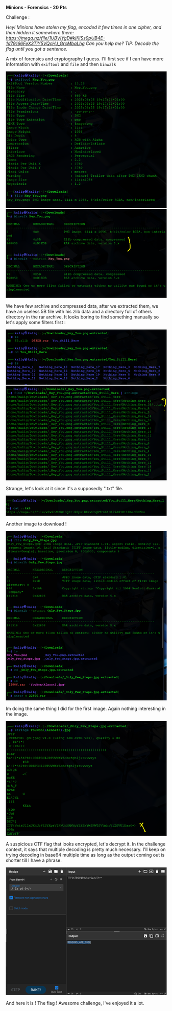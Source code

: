 **Minions - Forensics - 20 Pts**


Challenge :

*Hey! Minions have stolen my flag, encoded it few times in one cipher, and then hidden it somewhere there: https://mega.nz/file/1UBViYgD#kjKISs9pUB4E-1d79166FeX3TiY5VQcHJ_GrcMbaLhg Can you help me? TIP: Decode the flag until you got a sentence.* 


A mix of forensics and cryptography I guess. I'll first see if I can have more information with `exiftool` and `file` and then `binwalk`

![](https://github.com/Kaalig/CTFLearn-Writeups/blob/0a3a1f46de3a068a5370c9a48787f55e1d7b79bb/images/Pasted%20image%2020250625201950.png)
![](https://github.com/Kaalig/CTFLearn-Writeups/blob/0a3a1f46de3a068a5370c9a48787f55e1d7b79bb/images/Pasted%20image%2020250625202008.png)

We have few archive and compressed data, after we extracted them, we have  an useless 5B file with his zlib data and a directory full of others directory in the rar archive. It looks boring to find something manually so let's apply some filters first :

![](https://github.com/Kaalig/CTFLearn-Writeups/blob/0a3a1f46de3a068a5370c9a48787f55e1d7b79bb/images/Pasted%20image%2020250625202623.png)
![](https://github.com/Kaalig/CTFLearn-Writeups/blob/0a3a1f46de3a068a5370c9a48787f55e1d7b79bb/images/Pasted%20image%2020250625202702.png)

Strange, let's look at it since it's a supposedly ".txt" file.

![](https://github.com/Kaalig/CTFLearn-Writeups/blob/0a3a1f46de3a068a5370c9a48787f55e1d7b79bb/images/Pasted%20image%2020250625202745.png)

Another image to download !

![](https://github.com/Kaalig/CTFLearn-Writeups/blob/0a3a1f46de3a068a5370c9a48787f55e1d7b79bb/images/Pasted%20image%2020250625203018.png)

Im doing the same thing I did for the first image. Again nothing interesting in the image.

![](https://github.com/Kaalig/CTFLearn-Writeups/blob/0a3a1f46de3a068a5370c9a48787f55e1d7b79bb/images/Pasted%20image%2020250625203238.png)

A suspicious CTF flag that looks encrypted, let's decrypt it. In the challenge context, it says that multiple decoding is pretty much necessary. I'll keep on trying decoding in base64 multiple time as long as the output coming out is shorter till I have a phrase.

![](https://github.com/Kaalig/CTFLearn-Writeups/blob/0a3a1f46de3a068a5370c9a48787f55e1d7b79bb/images/Pasted%20image%2020250625203552.png)

And here it is ! The flag ! Awesome challenge, I've enjoyed it a lot.


